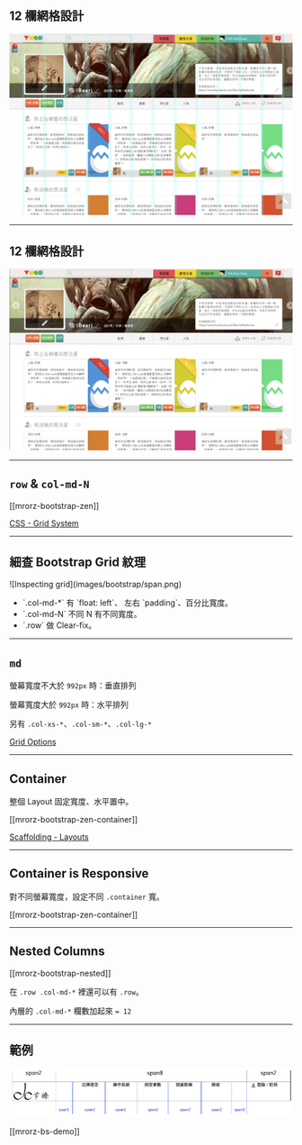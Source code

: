 12 欄網格設計
--------

![Grid on](images/bootstrap/grid-design.png)

---

12 欄網格設計
--------

![Grid off](images/bootstrap/grid-design2.png)

---

`row` & `col-md-N`
---------------

[[mrorz-bootstrap-zen]]

[CSS - Grid System](http://getbootstrap.com/css/#grid-intro)

---

細查 Bootstrap Grid 紋理
---------------
<div class="row">
  <div class="centered span4">
    ![Inspecting grid](images/bootstrap/span.png)
  </div>
</div>


<ul>
  <li class="fragment">`.col-md-*` 有 `float: left`、 左右 `padding`、百分比寬度。</li>
  <li class="fragment">`.col-md-N` 不同 N 有不同寬度。</li>
  <li class="fragment">`.row` 做 Clear-fix。</li>
</ul>

---

`md`
-----

螢幕寬度不大於 `992px` 時：垂直排列

螢幕寬度大於 `992px` 時：水平排列

另有 `.col-xs-*`、`.col-sm-*`、`.col-lg-*`

[Grid Options](http://getbootstrap.com/css/#grid-options)

---

Container
---------

整個 Layout 固定寬度、水平置中。

[[mrorz-bootstrap-zen-container]]

[Scaffolding - Layouts](http://getbootstrap.com/2.3.2/scaffolding.html#layouts)

---

Container is Responsive
---------

對不同螢幕寬度，設定不同 `.container` 寬。

[[mrorz-bootstrap-zen-container]]

---

Nested Columns
---------------

[[mrorz-bootstrap-nested]]

在 `.row .col-md-*` 裡還可以有 `.row`。

內層的 `.col-md-*` 欄數加起來 `= 12`

---

範例
----

![Phone grid](images/bootstrap/phone-grid.png)

[[mrorz-bs-demo]]